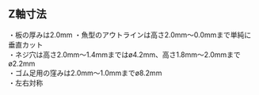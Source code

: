 ## Z軸寸法  
・板の厚みは2.0mm 
・魚型のアウトラインは高さ2.0mm〜0.0mmまで単純に垂直カット  
・ネジ穴は高さ2.0mm〜1.4mmまではø4.2mm、高さ1.8mm〜2.0mmまでø2.2mm  
・ゴム足用の窪みは2.0mm〜1.0mmまでø8.2mm  
・左右対称  
